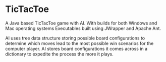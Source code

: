 # TicTacToe
A Java based TicTacToe game with AI. With builds for both Windows and Mac operating systems
Executables built using JWrapper and Apache Ant.

AI uses tree data structure storing possible board configurations to determine which moves lead to the most possible win scenarios
for the computer player.
AI stores board configurations it comes across in a dictionary to expedite the process the more it plays.
